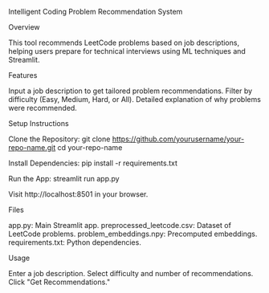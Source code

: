 Intelligent Coding Problem Recommendation System

Overview

This tool recommends LeetCode problems based on job descriptions, helping users prepare for technical interviews using ML techniques and Streamlit.

Features

Input a job description to get tailored problem recommendations.
Filter by difficulty (Easy, Medium, Hard, or All).
Detailed explanation of why problems were recommended.

Setup Instructions

Clone the Repository:
git clone https://github.com/yourusername/your-repo-name.git
cd your-repo-name


Install Dependencies:
pip install -r requirements.txt


Run the App:
streamlit run app.py


Visit http://localhost:8501 in your browser.



Files

app.py: Main Streamlit app.
preprocessed_leetcode.csv: Dataset of LeetCode problems.
problem_embeddings.npy: Precomputed embeddings.
requirements.txt: Python dependencies.

Usage

Enter a job description.
Select difficulty and number of recommendations.
Click "Get Recommendations."

